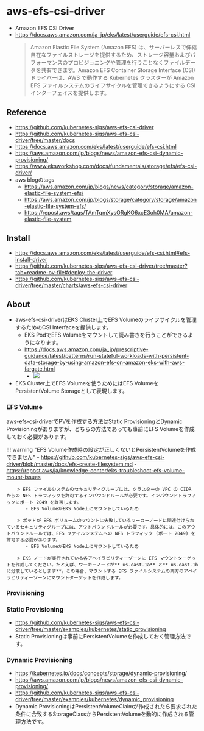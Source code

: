 # aws-efs-csi-driver

- Amazon EFS CSI Driver
- https://docs.aws.amazon.com/ja_jp/eks/latest/userguide/efs-csi.html
   > Amazon Elastic File System (Amazon EFS) は、サーバーレスで伸縮自在なファイルストレージを提供するため、ストレージ容量およびパフォーマンスのプロビジョニングや管理を行うことなくファイルデータを共有できます。Amazon EFS Container Storage Interface (CSI) ドライバーは、AWS で動作する Kubernetes クラスターが Amazon EFS ファイルシステムのライフサイクルを管理できるようにする CSI インターフェイスを提供します。

## Reference

- https://github.com/kubernetes-sigs/aws-efs-csi-driver
- https://github.com/kubernetes-sigs/aws-efs-csi-driver/tree/master/docs
- https://docs.aws.amazon.com/eks/latest/userguide/efs-csi.html
- https://aws.amazon.com/jp/blogs/news/amazon-efs-csi-dynamic-provisioning/
- https://www.eksworkshop.com/docs/fundamentals/storage/efs/efs-csi-driver/
- aws blogのtags
    - https://aws.amazon.com/jp/blogs/news/category/storage/amazon-elastic-file-system-efs/
    - https://aws.amazon.com/jp/blogs/storage/category/storage/amazon-elastic-file-system-efs/
    - https://repost.aws/tags/TAmTqmXysORgKO6xcE3oh0MA/amazon-elastic-file-system

## Install

- https://docs.aws.amazon.com/eks/latest/userguide/efs-csi.html#efs-install-driver
- https://github.com/kubernetes-sigs/aws-efs-csi-driver/tree/master?tab=readme-ov-file#deploy-the-driver
- https://github.com/kubernetes-sigs/aws-efs-csi-driver/tree/master/charts/aws-efs-csi-driver


## About

- aws-efs-csi-driverはEKS Cluster上でEFS Volumeのライフサイクルを管理するためのCSI Interfaceを提供します。
    - EKS PodでEFS Volumeをマウントして読み書きを行うことができるようになります。
    - https://docs.aws.amazon.com/ja_jp/prescriptive-guidance/latest/patterns/run-stateful-workloads-with-persistent-data-storage-by-using-amazon-efs-on-amazon-eks-with-aws-fargate.html
        - ![](https://docs.aws.amazon.com/ja_jp/prescriptive-guidance/latest/patterns/images/pattern-img/2487e285-269b-415b-a270-877f973e3aaf/images/58e135b2-99ac-456f-ace4-0326b372ed2f.png)
- EKS Cluster上でEFS Volumeを使うためにはEFS VolumeをPersistentVolume Storageとして表現します。

### EFS Volume

aws-efs-csi-driverでPVを作成する方法はStatic ProvisioningとDynamic Provisioningがありますが、どちらの方法であっても事前にEFS Volumeを作成しておく必要があります。

!!! warning "EFS Volume作成時の設定が正しくないとPersistentVolumeを作成できません"
    - https://github.com/kubernetes-sigs/aws-efs-csi-driver/blob/master/docs/efs-create-filesystem.md
    - https://repost.aws/ja/knowledge-center/eks-troubleshoot-efs-volume-mount-issues

        > EFS ファイルシステムのセキュリティグループには、クラスターの VPC の CIDR からの NFS トラフィックを許可するインバウンドルールが必要です。インバウンドトラフィックにポート 2049 を許可します。
           - EFS VolumeがEKS Node上にマウントしているため

        > ポッドが EFS ボリュームのマウントに失敗しているワーカーノードに関連付けられているセキュリティグループには、アウトバウンドルールが必要です。具体的には、このアウトバウンドルールでは、EFS ファイルシステムへの NFS トラフィック (ポート 2049) を許可する必要があります。
           - EFS VolumeがEKS Node上にマウントしているため

        > EKS ノードが実行されている各アベイラビリティーゾーンに EFS マウントターゲットを作成してください。たとえば、ワーカーノードが** us-east-1a** と** us-east-1b に分散しているとします**。この場合、マウントする EFS ファイルシステムの両方のアベイラビリティーゾーンにマウントターゲットを作成します。

### Provisioning

### Static Provisioning

- https://github.com/kubernetes-sigs/aws-efs-csi-driver/tree/master/examples/kubernetes/static_provisioning
- Static Provisioningは事前にPersistentVolumeを作成しておく管理方法です。

### Dynamic Provisioning

- https://kubernetes.io/docs/concepts/storage/dynamic-provisioning/
- https://aws.amazon.com/jp/blogs/news/amazon-efs-csi-dynamic-provisioning/
- https://github.com/kubernetes-sigs/aws-efs-csi-driver/tree/master/examples/kubernetes/dynamic_provisioning
- Dynamic ProvisioningはPersistentVolumeClaimが作成されたら要求された条件に合致するStorageClassからPersistentVolumeを動的に作成される管理方法です。


